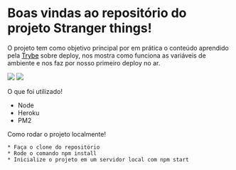  <h1> Boas vindas ao repositório do projeto Stranger things!</h1>
  
  <div>
  <p> O projeto tem como objetivo principal por em prática o conteúdo aprendido pela <a href="https://www.betrybe.com/" style ="color: black;">Trybe</a> sobre deploy, nos mostra como funciona as variáveis de ambiente e nos faz por nosso primeiro deploy no ar.</p>

  <img src="./Captura de tela de 2021-12-11 22-48-25.jpg"/>
  <img src="./Captura de tela de 2021-12-11 22-49-04.jpg"/>
  <p>
    O que foi utilizado!
    <ul>
      <li>Node</li>
      <li>Heroku</li>
      <li>PM2</li>
    </ul>

  </p>

  <p>
    Como rodar o projeto localmente!

    * Faça o clone do repositório
    * Rode o comando npm install
    * Inicialize o projeto em um servidor local com npm start
  </p>
  </div> 
